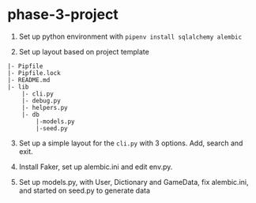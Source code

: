 # phase-3-project

1. Set up python environment with 
```pipenv install sqlalchemy alembic```

2. Set up layout based on project template
```
|- Pipfile
|- Pipfile.lock
|- README.md
|- lib
    |- cli.py
    |- debug.py
    |- helpers.py
    |- db
        |-models.py
        |-seed.py
```

3. Set up a simple layout for the ```cli.py``` with 3 options. Add, search and exit.

4. Install Faker, set up alembic.ini and edit env.py.

5. Set up models.py, with User, Dictionary and GameData, fix alembic.ini, and started on seed.py to generate data
